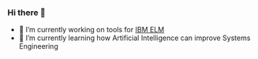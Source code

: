 ### Hi there 👋

- 🔭 I’m currently working on tools for [IBM ELM](https://jazz.net)
- 🌱 I’m currently learning how Artificial Intelligence can improve Systems Engineering 

<!--
**soblinger/soblinger** is a ✨ _special_ ✨ repository because its `README.md` (this file) appears on your GitHub profile.

Here are some ideas to get you started:

- 🔭 I’m currently working on ...
- 🌱 I’m currently learning ...
- 👯 I’m looking to collaborate on ...
- 🤔 I’m looking for help with ...
- 💬 Ask me about ...
- 📫 How to reach me: ...
- 😄 Pronouns: ...
- ⚡ Fun fact: ...
-->
